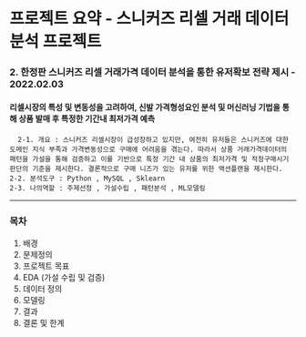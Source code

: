 프로젝트 요약 - 스니커즈 리셀 거래 데이터 분석 프로젝트
======================

### 2. 한정판 스니커즈 리셀 거래가격 데이터 분석을 통한 유저확보 전략 제시 - 2022.02.03
#### 리셀시장의 특성 및 변동성을 고려하여, 신발 가격형성요인 분석 및 머신러닝 기법을 통해 상품 발매 후 특정한 기간내 최저가격 예측

	  2-1. 개요 : 스니커즈 리셀시장이 급성장하고 있지만, 여전히 유저들은 스니커즈에 대한 도메인 지식 부족과 가격변동성으로 구매에 어려움을 겪는다. 따라서 상품 거래가격데이터의 패턴을 가설을 통해 검증하고 이를 기반으로 특정 기간 내 상품의 최저가격 및 적정구매시기 판단의 기준을 제시한다. 결론적으로 구매 니즈가 있는 유저를 위한 액션플랜을 제시한다.
  	2-2. 분석도구 : Python , MySQL , Sklearn
  	2-3. 나의역할 : 주제선정 , 가설수립 , 패턴분석 , ML모델링

****


### 목차

  1. 배경 
  2. 문제정의
  3. 프로젝트 목표
  4. EDA (가설 수립 및 검증)
  5. 데이터 정의
  6. 모델링
  7. 결과
  8. 결론 및 한계
